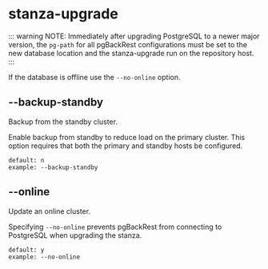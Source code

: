 # stanza-upgrade

::: warning NOTE:
Immediately after upgrading PostgreSQL to a newer major version, the `pg-path` for all pgBackRest configurations must be set to the new database location and the stanza-upgrade run on the repository host.
:::

If the database is offline use the `--no-online` option.

## --backup-standby

Backup from the standby cluster.

Enable backup from standby to reduce load on the primary cluster. This option requires that both the primary and standby hosts be configured.

```
default: n
example: --backup-standby
```

## --online

Update an online cluster.

Specifying `--no-online` prevents pgBackRest from connecting to PostgreSQL when upgrading the stanza.

```
default: y
example: --no-online
```
